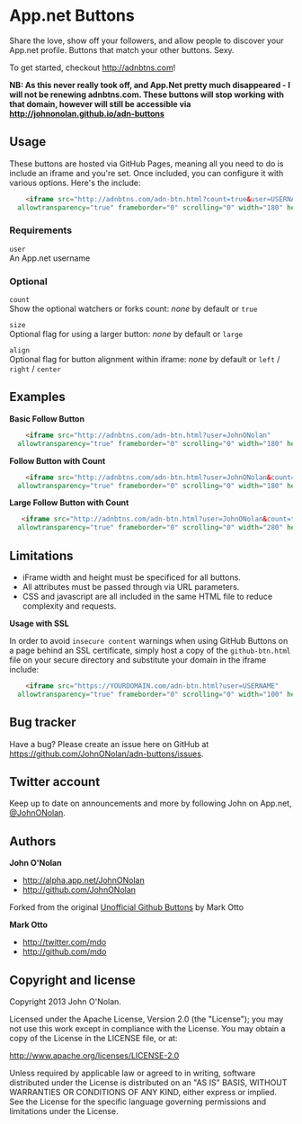 # App.net Buttons

Share the love, show off your followers, and allow people to discover your App.net profile. Buttons that match your other buttons. Sexy.

To get started, checkout http://adnbtns.com!

**NB: As this never really took off, and App.Net pretty much disappeared - I will not be renewing adnbtns.com. These buttons will stop working with that domain, however will still be accessible via http://johnonolan.github.io/adn-buttons**


## Usage

These buttons are hosted via GitHub Pages, meaning all you need to do is include an iframe and you're set. Once included, you can configure it with various options. Here's the include:

``` html
    <iframe src="http://adnbtns.com/adn-btn.html?count=true&user=USERNAME"
  allowtransparency="true" frameborder="0" scrolling="0" width="180" height="20"></iframe>
```


### Requirements

`user`<br>
An App.net username<br>


### Optional

`count`<br>
Show the optional watchers or forks count: *none* by default or `true`

`size`<br>
Optional flag for using a larger button: *none* by default or `large`

`align`<br>
Optional flag for button alignment within iframe: *none* by default or `left` / `right` / `center`


## Examples

**Basic Follow Button**

``` html
    <iframe src="http://adnbtns.com/adn-btn.html?user=JohnONolan"
  allowtransparency="true" frameborder="0" scrolling="0" width="180" height="20"></iframe>
```

**Follow Button with Count**

``` html
    <iframe src="http://adnbtns.com/adn-btn.html?user=JohnONolan&count=true"
  allowtransparency="true" frameborder="0" scrolling="0" width="180" height="20"></iframe>
```

**Large Follow Button with Count**

``` html
   <iframe src="http://adnbtns.com/adn-btn.html?user=JohnONolan&count=true&size=large"
  allowtransparency="true" frameborder="0" scrolling="0" width="280" height="30"></iframe>
```


## Limitations

- iFrame width and height must be specificed for all buttons.
- All attributes must be passed through via URL parameters.
- CSS and javascript are all included in the same HTML file to reduce complexity and requests.

**Usage with SSL**

In order to avoid `insecure content` warnings when using GitHub Buttons on a page behind an SSL certificate, simply host a copy of the `github-btn.html` file on your secure directory and substitute your domain in the iframe include: 

``` html
    <iframe src="https://YOURDOMAIN.com/adn-btn.html?user=USERNAME"
  allowtransparency="true" frameborder="0" scrolling="0" width="100" height="20"></iframe>
```


## Bug tracker

Have a bug? Please create an issue here on GitHub at https://github.com/JohnONolan/adn-buttons/issues.


## Twitter account

Keep up to date on announcements and more by following John on App.net, <a href="http://alpha.app.net/JohnONolan">@JohnONolan</a>.


## Authors

**John O'Nolan**

* http://alpha.app.net/JohnONolan
* http://github.com/JohnONolan

Forked from the original [Unofficial Github Buttons](http://github.com/mdo/github-buttons) by Mark Otto

**Mark Otto**

* http://twitter.com/mdo
* http://github.com/mdo


## Copyright and license

Copyright 2013 John O'Nolan.

Licensed under the Apache License, Version 2.0 (the "License");
you may not use this work except in compliance with the License.
You may obtain a copy of the License in the LICENSE file, or at:

   http://www.apache.org/licenses/LICENSE-2.0

Unless required by applicable law or agreed to in writing, software
distributed under the License is distributed on an "AS IS" BASIS,
WITHOUT WARRANTIES OR CONDITIONS OF ANY KIND, either express or implied.
See the License for the specific language governing permissions and
limitations under the License.
